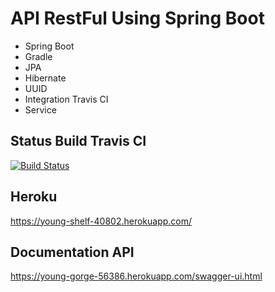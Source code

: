 # API RestFul Using Spring Boot

- Spring Boot
- Gradle
- JPA
- Hibernate
- UUID
- Integration Travis CI
- Service

## Status Build Travis CI
[![Build Status](https://travis-ci.org/halysonrp/app-rest-spring-v2.svg?branch=master)](https://travis-ci.org/halysonrp/app-rest-spring-v2)


## Heroku
https://young-shelf-40802.herokuapp.com/

## Documentation API
https://young-gorge-56386.herokuapp.com/swagger-ui.html